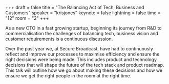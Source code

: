 +++
draft = false
title = "The Balancing Act of Tech, Business and Customers"
speaker = "krisjones"
keynote = false
lightning = false
time = "12"
room = "2"
+++

As a new CTO in a fast growing startup, beginning its journey from R&D to commercialisation the challenges of balancing tech, business vision and customer requirements is a continuous discussion. 

Over the past year we, at Secure Broadcast, have had to continuously reflect and improve our processes to maximise efficiency and ensure the right decisions were being made. This includes product and technology decisions that will shape the future of the tech stack and product roadmap. This talk will outline how we go about making these decisions and how we ensure we get the right people in the room at the right time.